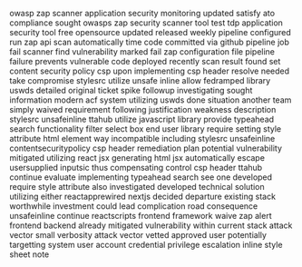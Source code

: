 owasp zap scanner application security monitoring updated satisfy ato compliance sought owasps zap security scanner tool test tdp application security tool free opensource updated released weekly pipeline configured run zap api scan automatically time code committed via github pipeline job fail scanner find vulnerability marked fail zap configuration file pipeline failure prevents vulnerable code deployed recently scan result found set content security policy csp upon implementing csp header resolve needed take compromise stylesrc utilize unsafe inline allow fedramped library uswds detailed original ticket spike followup investigating sought information modern acf system utilizing uswds done situation another team simply waived requirement following justification weakness description stylesrc unsafeinline ttahub utilize javascript library provide typeahead search functionality filter select box end user library require setting style attribute html element way incompatible including stylesrc unsafeinline contentsecuritypolicy csp header remediation plan potential vulnerability mitigated utilizing react jsx generating html jsx automatically escape usersupplied inputsic thus compensating control csp header ttahub continue evaluate implementing typeahead search see one developed require style attribute also investigated developed technical solution utilizing either reactapprewired nextjs decided departure existing stack worthwhile investment could lead complication road consequence unsafeinline continue reactscripts frontend framework waive zap alert frontend backend already mitigated vulnerability within current stack attack vector small verbosity attack vector vetted approved user potentially targetting system user account credential privilege escalation inline style sheet note